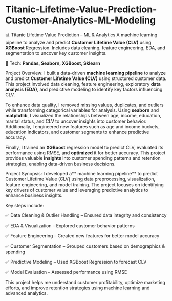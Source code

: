 # Titanic-Lifetime-Value-Prediction-Customer-Analytics-ML-Modeling
📊 Titanic Lifetime Value Prediction – ML &amp; Analytics  A machine learning pipeline to analyze and predict **Customer Lifetime Value (CLV)** using **XGBoost** Regression. Includes data cleaning, feature engineering, EDA, and segmentation to uncover key customer insights.  

🚀 Tech: **Pandas, Seaborn, XGBoost, Sklearn**

Project Overview:
I built a data-driven **machine learning pipeline** to analyze and predict **Customer Lifetime Value (CLV)** using structured customer data. This project involved data cleaning, feature engineering, exploratory **data analysis (EDA)**, and predictive modeling to identify key factors influencing CLV.

To enhance data quality, I removed missing values, duplicates, and outliers while transforming categorical variables for analysis. Using **seaborn** and **matplotlib**, I visualized the relationships between age, income, education, marital status, and CLV to uncover insights into customer behavior. Additionally, I engineered new features such as age and income buckets, education indicators, and customer segments to enhance predictive accuracy.

Finally, I trained an **XGBoost** regression model to predict CLV, evaluated its performance using RMSE, and **optimized** it for better accuracy. This project provides valuable **insights** into customer spending patterns and retention strategies, enabling data-driven business decisions.

Project Synopsis:
I developed a** machine learning pipeline** to predict Customer Lifetime Value (CLV) using data preprocessing, visualization, feature engineering, and model training. The project focuses on identifying key drivers of customer value and leveraging predictive analytics to enhance business insights.

Key steps include:

✅ Data Cleaning & Outlier Handling – Ensured data integrity and consistency

✅ EDA & Visualization – Explored customer behavior patterns

✅ Feature Engineering – Created new features for better model accuracy

✅ Customer Segmentation – Grouped customers based on demographics & spending

✅ Predictive Modeling – Used XGBoost Regression to forecast CLV

✅ Model Evaluation – Assessed performance using RMSE

This project helps me understand customer profitability, optimize marketing efforts, and improve retention strategies using machine learning and advanced analytics.
